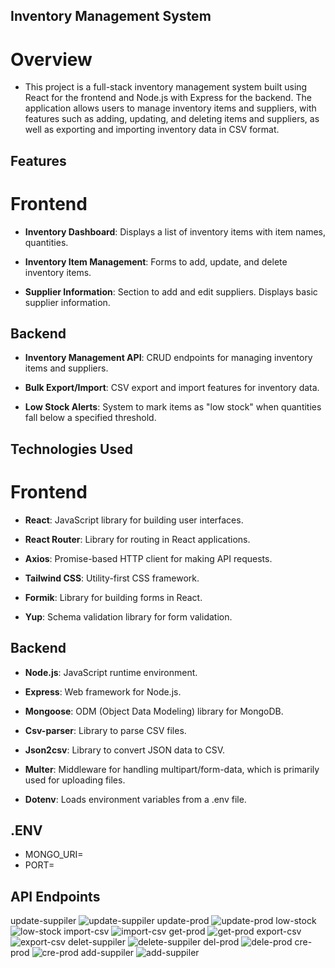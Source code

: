 ## Inventory Management System

# Overview
- This project is a full-stack inventory management system built using React for the frontend and Node.js with Express for the backend. The application allows users to manage inventory items and suppliers, with features such as adding, updating, and deleting items and suppliers, as well as exporting and importing inventory data in CSV format.

## Features

# Frontend
- **Inventory Dashboard**: Displays a list of inventory items with item names, quantities.

- **Inventory Item Management**: Forms to add, update, and delete inventory items. 

- **Supplier Information**: Section to add and edit suppliers. Displays basic supplier information.

## Backend
- **Inventory Management API**: CRUD endpoints for managing inventory items and suppliers.

- **Bulk Export/Import**: CSV export and import features for inventory data.

- **Low Stock Alerts**: System to mark items as "low stock" when quantities fall below a specified threshold.

## Technologies Used

# Frontend

- **React**: JavaScript library for building user interfaces.

- **React Router**: Library for routing in React applications.

- **Axios**: Promise-based HTTP client for making API requests.

- **Tailwind CSS**: Utility-first CSS framework.

- **Formik**: Library for building forms in React.

- **Yup**: Schema validation library for form validation.

## Backend

- **Node.js**: JavaScript runtime environment.

- **Express**: Web framework for Node.js.

- **Mongoose**: ODM (Object Data Modeling) library for MongoDB.

- **Csv-parser**: Library to parse CSV files.

- **Json2csv**: Library to convert JSON data to CSV.

- **Multer**: Middleware for handling multipart/form-data, which is primarily used for uploading files.

- **Dotenv**: Loads environment variables from a .env file.

## .ENV
- MONGO_URI=
- PORT=

## API Endpoints

update-suppiler
![update-suppiler](https://github.com/user-attachments/assets/02f8780b-6918-4400-ba97-900b9ccbc3be)
update-prod
![update-prod](https://github.com/user-attachments/assets/8064baec-2087-43d0-812c-fbe8b93de52f)
low-stock
![low-stock](https://github.com/user-attachments/assets/a44807a6-8bf3-491c-a912-3b7b365ad2d8)
import-csv
![import-csv](https://github.com/user-attachments/assets/6b67f372-73a2-4666-9b78-a2c2c479e4da)
get-prod
![get-prod](https://github.com/user-attachments/assets/29ae68f1-89bf-4ce2-84a6-45a99784410e)
export-csv
![export-csv](https://github.com/user-attachments/assets/d4a30495-5970-4a7b-b995-c8fa93ab76c5)
delet-suppiler
![delete-suppiler](https://github.com/user-attachments/assets/a15d986f-ffcc-4d23-a92b-7936cb5e334b)
del-prod
![dele-prod](https://github.com/user-attachments/assets/ee88c18b-4148-4f8d-8058-4a957cf8a690)
cre-prod
![cre-prod](https://github.com/user-attachments/assets/c77ba70c-f656-4ca2-9352-d3aff565a3c0)
add-suppiler
![add-suppiler](https://github.com/user-attachments/assets/48942ab8-f84d-4cff-b612-e7af9ceab77f)



